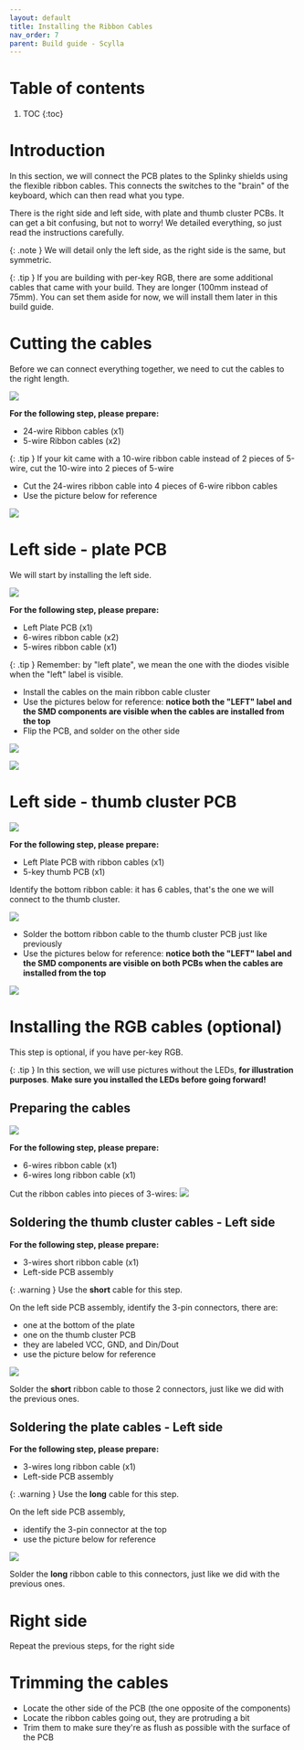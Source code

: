```yaml
---
layout: default
title: Installing the Ribbon Cables
nav_order: 7
parent: Build guide - Scylla
---
```


# Table of contents

1. TOC
{:toc}

# Introduction

In this section, we will connect the PCB plates to the Splinky shields using the flexible ribbon cables. This connects the switches to the "brain" of the keyboard, which can then read what you type.




There is the right side and left side, with plate and thumb cluster PCBs. It can get a bit confusing, but not to worry! We detailed everything, so just read the instructions carefully. 


{: .note }
We will detail only the left side, as the right side is the same, but symmetric.

{: .tip }
If you are building with per-key RGB, there are some additional cables that came with your build. They are longer (100mm instead of 75mm). You can set them aside for now, we will install them later in this build guide.


# Cutting the cables

Before we can connect everything together, we need to cut the cables to the right length. 

![](../assets/pics/guides/charybdis/30.jpg)

**For the following step, please prepare:**

- 24-wire Ribbon cables (x1)
- 5-wire Ribbon cables (x2)

{: .tip }
If your kit came with a 10-wire ribbon cable instead of 2 pieces of 5-wire, cut the 10-wire into 2 pieces of 5-wire


- Cut the 24-wires ribbon cable into 4 pieces of 6-wire ribbon cables
- Use the picture below for reference

![](../assets/pics/guides/charybdis/31.jpg)

# Left side - plate PCB

We will start by installing the left side.


![](../assets/pics/guides/charybdis/32.jpg)


**For the following step, please prepare:**

- Left Plate PCB (x1)
- 6-wires ribbon cable (x2)
- 5-wires ribbon cable (x1)

{: .tip }
Remember: by "left plate", we mean the one with the diodes visible when the "left" label is visible.

- Install the cables on the main ribbon cable cluster
- Use the pictures below for reference: **notice both the "LEFT" label and the SMD components are visible when the cables are installed from the top**
- Flip the PCB, and solder on the other side

![](../assets/pics/guides/charybdis/33.jpg)

![](../assets/pics/guides/charybdis/34.jpg)


# Left side - thumb cluster PCB

![](../assets/pics/guides/charybdis/35.jpg)

**For the following step, please prepare:**

- Left Plate PCB with ribbon cables (x1)
- 5-key thumb PCB (x1)

Identify the bottom ribbon cable: it has 6 cables, that's the one we will connect to the thumb cluster.

![](../assets/pics/guides/charybdis/36.jpg)


- Solder the bottom ribbon cable to the thumb cluster PCB just like previously
- Use the pictures below for reference: **notice both the "LEFT" label and the SMD components are visible on both PCBs when the cables are installed from the top**
  
![](../assets/pics/guides/charybdis/37.jpg)


# Installing the RGB cables (optional)

This step is optional, if you have per-key RGB.


{: .tip }
In this section, we will use pictures without the LEDs, **for illustration purposes**. **Make sure you installed the LEDs before going forward!**


## Preparing the cables

![](../assets/pics/guides/generic/1.jpg)

**For the following step, please prepare:**

- 6-wires ribbon cable (x1)
- 6-wires long ribbon cable (x1)

Cut the ribbon cables into pieces of 3-wires:
![](../assets/pics/guides/generic/2.jpg)

## Soldering the thumb cluster cables - Left side

**For the following step, please prepare:**

- 3-wires short ribbon cable (x1)
- Left-side PCB assembly

{: .warning }
Use the **short** cable for this step.

On the left side PCB assembly, identify the 3-pin connectors, there are:
- one at the bottom of the plate
- one on the thumb cluster PCB
- they are labeled VCC, GND, and Din/Dout
- use the picture below for reference


![](../assets/pics/guides/charybdis/64.jpg)

Solder the **short** ribbon cable to those 2 connectors, just like we did with the previous ones.

## Soldering the plate cables - Left side

**For the following step, please prepare:**

- 3-wires long ribbon cable (x1)
- Left-side PCB assembly

{: .warning }
Use the **long** cable for this step.

On the left side PCB assembly, 
- identify the 3-pin connector at the top
- use the picture below for reference

![](../assets/pics/guides/charybdis/66.jpg)

Solder the **long** ribbon cable to this connectors, just like we did with the previous ones.

# Right side

Repeat the previous steps, for the right side

# Trimming the cables

- Locate the other side of the PCB (the one opposite of the components)
- Locate the ribbon cables going out, they are protruding a bit
- Trim them to make sure they're as flush as possible with the surface of the PCB
